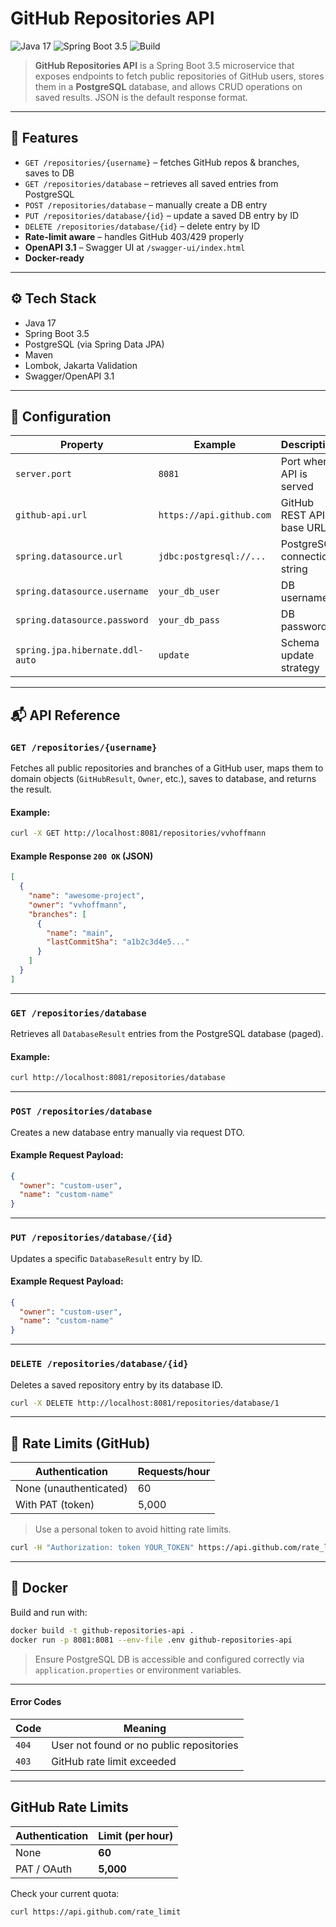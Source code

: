 # GitHub Repositories API

![Java 17](https://img.shields.io/badge/Java-17-blue.svg)
![Spring Boot 3.5](https://img.shields.io/badge/Spring%20Boot-3.5.x-brightgreen.svg)
![Build](https://img.shields.io/badge/build-Maven-blueviolet)

> **GitHub Repositories API** is a Spring Boot 3.5 microservice that exposes endpoints to fetch public repositories of GitHub users, stores them in a **PostgreSQL** database, and allows CRUD operations on saved results. JSON is the default response format.

---

## 🚀 Features

- `GET /repositories/{username}` – fetches GitHub repos & branches, saves to DB
- `GET /repositories/database` – retrieves all saved entries from PostgreSQL
- `POST /repositories/database` – manually create a DB entry
- `PUT /repositories/database/{id}` – update a saved DB entry by ID
- `DELETE /repositories/database/{id}` – delete entry by ID
- **Rate-limit aware** – handles GitHub 403/429 properly
- **OpenAPI 3.1** – Swagger UI at `/swagger-ui/index.html`
- **Docker-ready**

---

## ⚙️ Tech Stack

- Java 17
- Spring Boot 3.5
- PostgreSQL (via Spring Data JPA)
- Maven
- Lombok, Jakarta Validation
- Swagger/OpenAPI 3.1

---

## 🔧 Configuration

| Property                         | Example                     | Description                    |
|----------------------------------|-----------------------------|--------------------------------|
| `server.port`                    | `8081`                      | Port where API is served       |
| `github-api.url`                | `https://api.github.com`    | GitHub REST API base URL       |
| `spring.datasource.url`         | `jdbc:postgresql://...`     | PostgreSQL connection string   |
| `spring.datasource.username`    | `your_db_user`              | DB username                    |
| `spring.datasource.password`    | `your_db_pass`              | DB password                    |
| `spring.jpa.hibernate.ddl-auto` | `update`                    | Schema update strategy         |

---

## 📬 API Reference

### `GET /repositories/{username}`

Fetches all public repositories and branches of a GitHub user, maps them to domain objects (`GitHubResult`, `Owner`, etc.), saves to database, and returns the result.

#### Example:
```bash
curl -X GET http://localhost:8081/repositories/vvhoffmann
```

#### Example Response `200 OK` (JSON)
```json
[
  {
    "name": "awesome-project",
    "owner": "vvhoffmann",
    "branches": [
      {
        "name": "main",
        "lastCommitSha": "a1b2c3d4e5..."
      }
    ]
  }
]
```
---

### `GET /repositories/database`

Retrieves all `DatabaseResult` entries from the PostgreSQL database (paged).

#### Example:
```bash
curl http://localhost:8081/repositories/database
```

---

### `POST /repositories/database`

Creates a new database entry manually via request DTO.

#### Example Request Payload:
```json
{
  "owner": "custom-user",
  "name": "custom-name"
}
```

---

### `PUT /repositories/database/{id}`

Updates a specific `DatabaseResult` entry by ID.

#### Example Request Payload:
```json
{
  "owner": "custom-user",
  "name": "custom-name"
}
```

---

### `DELETE /repositories/database/{id}`

Deletes a saved repository entry by its database ID.

```bash
curl -X DELETE http://localhost:8081/repositories/database/1
```

---

## 🔐 Rate Limits (GitHub)

| Authentication      | Requests/hour |
|---------------------|---------------|
| None (unauthenticated) | 60          |
| With PAT (token)    | 5,000         |

> Use a personal token to avoid hitting rate limits.

```bash
curl -H "Authorization: token YOUR_TOKEN" https://api.github.com/rate_limit
```

---

## 🐳 Docker

Build and run with:

```bash
docker build -t github-repositories-api .
docker run -p 8081:8081 --env-file .env github-repositories-api
```

> Ensure PostgreSQL DB is accessible and configured correctly via `application.properties` or environment variables.

---


#### Error Codes
| Code | Meaning |
|------|---------|
| `404` | User not found or no public repositories |
| `403` | GitHub rate limit exceeded |

---

## GitHub Rate Limits

| Authentication | Limit (per hour) |
|-----------------|------------------|
| None | **60** |
| PAT / OAuth | **5,000** |

Check your current quota:
```bash
curl https://api.github.com/rate_limit
```

